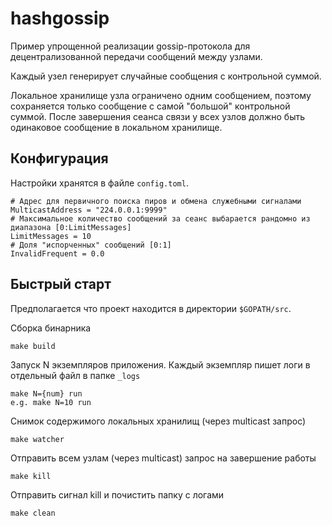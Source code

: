 # hashgossip

Пример упрощенной реализации gossip-протокола для децентрализованной передачи сообщений между узлами.

Каждый узел генерирует случайные сообщения с контрольной суммой.

Локальное хранилище узла ограничено одним сообщением, поэтому сохраняется только сообщение с самой "большой" контрольной суммой. После завершения сеанса связи у всех узлов должно быть одинаковое сообщение в локальном хранилище.

## Конфигурация
Настройки хранятся в файле `config.toml`.

    # Адрес для первичного поиска пиров и обмена служебными сигналами
    MulticastAddress = "224.0.0.1:9999"
    # Максимальное количество сообщений за сеанс выбарается рандомно из диапазона [0:LimitMessages]
    LimitMessages = 10
    # Доля "испорченных" сообщений [0:1]
    InvalidFrequent = 0.0

## Быстрый старт
Предполагается что проект находится в директории `$GOPATH/src`.

Сборка бинарника

	make build

Запуск N экземпляров приложения. Каждый экземпляр пишет логи в отдельный файл в папке `_logs`
	          
	make N={num} run
	e.g. make N=10 run

Снимок содержимого локальных хранилищ (через multicast запрос) 
    
    make watcher
    
Отправить всем узлам (через multicast) запрос на завершение работы
	
	make kill

Отправить сигнал kill и почистить папку с логами

	make clean
	
